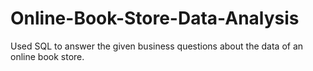 # Online-Book-Store-Data-Analysis
Used SQL to answer the given business questions about the data of an online book store.

